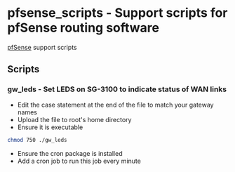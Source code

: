 # pfsense_scripts - Support scripts for pfSense routing software

[pfSense](https://www.pfsense.org/) support scripts

## Scripts

### gw_leds - Set LEDS on SG-3100 to indicate status of WAN links

+ Edit the case statement at the end of the file to match your gateway names
+ Upload the file to root's home directory
+ Ensure it is executable
```sh
chmod 750 ./gw_leds
```
+ Ensure the cron package is installed
+ Add a cron job to run this job every minute
